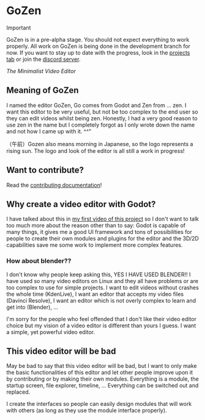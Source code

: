 # GoZen

> [!IMPORTANT]  
> GoZen is in a pre-alpha stage. You should not expect everything to work properly.
> All work on GoZen is being done in the development branch for now.
> If you want to stay up to date with the progress, look in the [projects tab](https://github.com/users/voylin/projects/3) or join the [discord server]( https://discord.gg/BdbUf7VKYC).

*The Minimalist Video Editor*

## Meaning of GoZen 

I named the editor GoZen, Go comes from Godot and Zen from ... zen. I want this editor to be very useful, but not be too complex to the end user so they can edit videos whilst being zen. Honestly, I had a very good reason to use zen in the name but I completely forgot as I only wrote down the name and not how I came up with it. ^^"

（午前）Gozen also means morning in Japanese, so the logo represents a rising sun. The logo and look of the editor is all still a work in progress!

## Want to contribute?

Read the [contributing documentation](CONTRIBUTING.md)!

## Why create a video editor with Godot?

I have talked about this in [my first video of this project](https://www.youtube.com/watch?v=Ps0yQOJCYi0) so I don't want to talk too much more about the reason other than to say: Godot is capable of many things, it gives me a good UI framework and tons of possibilities for people to create their own modules and plugins for the editor and the 3D/2D capabilities save me some work to implement more complex features.

### How about blender??

I don't know why people keep asking this, YES I HAVE USED BLENDER!! I have used so many video editors on Linux and they all have problems or are too complex to use for simple projects. I want to edit videos without crashes the whole time (KdenLive), I want an editor that accepts my video files (Davinci Resolve), I want an editor which is not overly complex to learn and get into (Blender), ...

I'm sorry for the people who feel offended that I don't like their video editor choice but my vision of a video editor is different than yours I guess. I want a simple, yet powerful video editor.

## This video editor will be bad

May be bad to say that this video editor will be bad, but I want to only make the basic functionalities of this editor and let other people improve upon it by contributing or by making their own modules. Everything is a module, the startup screen, file explorer, timeline, ... Everything can be switched out and replaced. 

I create the interfaces so people can easily design modules that will work with others (as long as they use the module interface properly).
